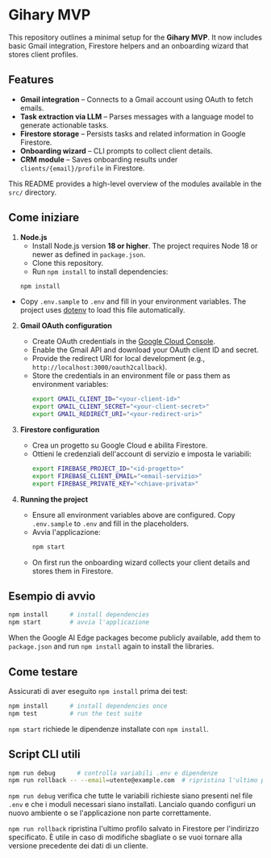 # Gihary MVP

This repository outlines a minimal setup for the **Gihary MVP**. It now
includes basic Gmail integration, Firestore helpers and an onboarding wizard
that stores client profiles.

## Features

- **Gmail integration** – Connects to a Gmail account using OAuth to fetch emails.
- **Task extraction via LLM** – Parses messages with a language model to generate actionable tasks.
- **Firestore storage** – Persists tasks and related information in Google Firestore.
- **Onboarding wizard** – CLI prompts to collect client details.
- **CRM module** – Saves onboarding results under `clients/{email}/profile` in Firestore.

This README provides a high-level overview of the modules available in the `src/` directory.

## Come iniziare

1. **Node.js**
   - Install Node.js version **18 or higher**. The project requires Node
     18 or newer as defined in `package.json`.
   - Clone this repository.
   - Run `npm install` to install dependencies:
    ```bash
    npm install
    ```
  - Copy `.env.sample` to `.env` and fill in your environment variables. The
    project uses [dotenv](https://www.npmjs.com/package/dotenv) to load
    this file automatically.

2. **Gmail OAuth configuration**
   - Create OAuth credentials in the [Google Cloud Console](https://console.cloud.google.com/).
   - Enable the Gmail API and download your OAuth client ID and secret.
   - Provide the redirect URI for local development (e.g., `http://localhost:3000/oauth2callback`).
   - Store the credentials in an environment file or pass them as environment variables:
     ```bash
     export GMAIL_CLIENT_ID="<your-client-id>"
     export GMAIL_CLIENT_SECRET="<your-client-secret>"
     export GMAIL_REDIRECT_URI="<your-redirect-uri>"
     ```

3. **Firestore configuration**
   - Crea un progetto su Google Cloud e abilita Firestore.
   - Ottieni le credenziali dell'account di servizio e imposta le variabili:
     ```bash
     export FIREBASE_PROJECT_ID="<id-progetto>"
     export FIREBASE_CLIENT_EMAIL="<email-servizio>"
     export FIREBASE_PRIVATE_KEY="<chiave-privata>"
     ```

4. **Running the project**
   - Ensure all environment variables above are configured. Copy `.env.sample`
     to `.env` and fill in the placeholders.
   - Avvia l'applicazione:
     ```bash
     npm start
     ```
   - On first run the onboarding wizard collects your client details and stores
     them in Firestore.

## Esempio di avvio
```bash
npm install      # install dependencies
npm start        # avvia l'applicazione
```

When the Google AI Edge packages become publicly available, add them to
`package.json` and run `npm install` again to install the libraries.

## Come testare

Assicurati di aver eseguito `npm install` prima dei test:

```bash
npm install      # install dependencies once
npm test         # run the test suite
```

`npm start` richiede le dipendenze installate con `npm install`.

## Script CLI utili

```bash
npm run debug      # controlla variabili .env e dipendenze
npm run rollback -- --email=utente@example.com  # ripristina l'ultimo profilo
```

`npm run debug` verifica che tutte le variabili richieste siano presenti nel file
`.env` e che i moduli necessari siano installati. Lancialo quando configuri un
nuovo ambiente o se l'applicazione non parte correttamente.

`npm run rollback` ripristina l'ultimo profilo salvato in Firestore per
l'indirizzo specificato. È utile in caso di modifiche sbagliate o se vuoi
tornare alla versione precedente dei dati di un cliente.

